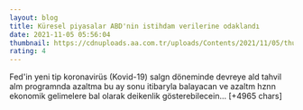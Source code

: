```yaml
--- 
layout: blog
title: Küresel piyasalar ABD'nin istihdam verilerine odaklandı
date: 2021-11-05 05:56:04
thumbnail: https://cdnuploads.aa.com.tr/uploads/Contents/2021/11/05/thumbs_b_c_a800a6c2f5ef9073d20907a53207dbe0.jpg
rating: 4
---
```

Fed'in yeni tip koronavirüs (Kovid-19) salgn döneminde devreye ald tahvil alm programnda azaltma bu ay sonu itibaryla balayacan ve azaltm hznn ekonomik gelimelere bal olarak deikenlik gösterebilecein… [+4965 chars]